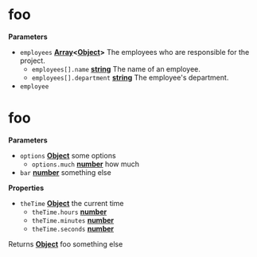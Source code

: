 # foo

**Parameters**

-   `employees` **[Array](https://developer.mozilla.org/en-US/docs/Web/JavaScript/Reference/Global_Objects/Array)&lt;[Object](https://developer.mozilla.org/en-US/docs/Web/JavaScript/Reference/Global_Objects/Object)>** The employees who are responsible for the project.
    -   `employees[].name` **[string](https://developer.mozilla.org/en-US/docs/Web/JavaScript/Reference/Global_Objects/String)** The name of an employee.
    -   `employees[].department` **[string](https://developer.mozilla.org/en-US/docs/Web/JavaScript/Reference/Global_Objects/String)** The employee's department.
-   `employee`  

# foo

**Parameters**

-   `options` **[Object](https://developer.mozilla.org/en-US/docs/Web/JavaScript/Reference/Global_Objects/Object)** some options
    -   `options.much` **[number](https://developer.mozilla.org/en-US/docs/Web/JavaScript/Reference/Global_Objects/Number)** how much
-   `bar` **[number](https://developer.mozilla.org/en-US/docs/Web/JavaScript/Reference/Global_Objects/Number)** something else

**Properties**

-   `theTime` **[Object](https://developer.mozilla.org/en-US/docs/Web/JavaScript/Reference/Global_Objects/Object)** the current time
    -   `theTime.hours` **[number](https://developer.mozilla.org/en-US/docs/Web/JavaScript/Reference/Global_Objects/Number)** 
    -   `theTime.minutes` **[number](https://developer.mozilla.org/en-US/docs/Web/JavaScript/Reference/Global_Objects/Number)** 
    -   `theTime.seconds` **[number](https://developer.mozilla.org/en-US/docs/Web/JavaScript/Reference/Global_Objects/Number)** 

Returns **[Object](https://developer.mozilla.org/en-US/docs/Web/JavaScript/Reference/Global_Objects/Object)** foo something else
